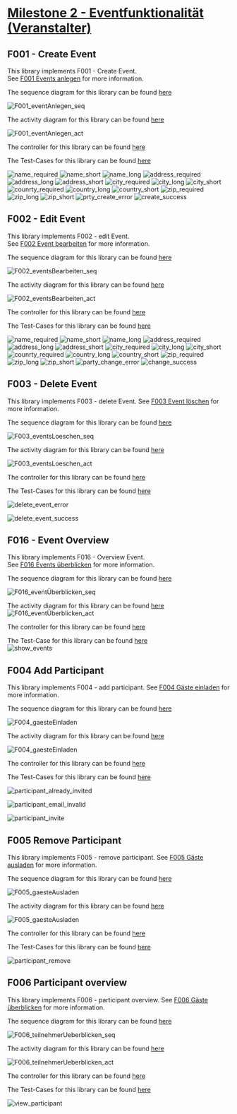 # [Milestone 2 - Eventfunktionalität (Veranstalter)](https://github.com/party-time-2/party-time/milestone/2)

## F001 - Create Event

This library implements F001 - Create Event.  
See [F001 Events anlegen](https://github.com/party-time-2/party-time/issues/1) for more information.

The sequence diagram for this library can be found [here](/docs/F001/F001_eventAnlegen_seq.plantuml)

![F001_eventAnlegen_seq](/docs/PNG/F001/F001_eventAnlegen_seq.png)

The activity diagram for this library can be found [here](/docs/F001/F001_eventAnlegen_act.plantuml)

![F001_eventAnlegen_act](/docs/PNG/F001/F001_eventAnlegen_act.png)

The controller for this library can be found [here](/apps/party-time-backend/src/main/java/com/partytime/api/controller/EventController.java)

The Test-Cases for this library can be found [here](/apps/party-time-frontend-e2e/src/e2e/create.event.cy.ts)

![name_required](/docs/PNG/F001/Tests/create-event-error%20--%20should%20show%20party_name_required.png)
![name_short](/docs/PNG/F001/Tests/create-event-error%20--%20should%20show%20party_name_short.png)
![name_long](/docs/PNG/F001/Tests/create-event-error%20--%20should%20show%20party_name_long.png)
![address_required](/docs/PNG/F001/Tests/create-event-error%20--%20should%20show%20party_address_required.png)
![address_long](/docs/PNG/F001/Tests/create-event-error%20--%20should%20show%20party_address_long.png)
![address_short](/docs/PNG/F001/Tests/create-event-error%20--%20should%20show%20party_address_short.png)
![city_required](/docs/PNG/F001/Tests/create-event-error%20--%20should%20show%20party_city_required.png)
![city_long](/docs/PNG/F001/Tests/create-event-error%20--%20should%20show%20party_city_long.png)
![city_short](/docs/PNG/F001/Tests/create-event-error%20--%20should%20show%20party_city_short.png)
![counrty_required](/docs/PNG/F001/Tests/create-event-error%20--%20should%20show%20party_county_required.png)
![country_long](/docs/PNG/F001/Tests/create-event-error%20--%20should%20show%20party_country_long.pngg)
![country_short](/docs/PNG/F001/Tests/create-event-error%20--%20should%20show%20party_country_short.png)
![zip_required](/docs/PNG/F001/Tests/create-event-error%20--%20should%20show%20party_zip_required.png)
![zip_long](/docs/PNG/F001/Tests/create-event-error%20--%20should%20show%20party_zip_long.png)
![zip_short](/docs/PNG/F001/Tests/create-event-error%20--%20should%20show%20party_zip_short.png)
![prty_create_error](/docs/PNG/F001/Tests/create-event-error%20--%20should%20show%20party_create_error.png)
![create_success](/docs/PNG/F001/Tests/create-event%20--%20should%20show%20create_success.png)

## F002 - Edit Event

This library implements F002 - edit Event.  
See [F002 Event bearbeiten](https://github.com/party-time-2/party-time/issues/2) for more information.

The sequence diagram for this library can be found [here](/docs/F002/F002_eventsBearbeiten_seq.plantuml)

![F002_eventsBearbeiten_seq](/docs/PNG/F002/F002_eventsBearbeiten_seq.png)

The activity diagram for this library can be found [here](/docs/F002/F002_eventsBearbeiten_act.plantuml)

![F002_eventsBearbeiten_act](/docs/PNG/F002/F002_eventsBearbeiten_act.png)

The controller for this library can be found [here](/apps/party-time-backend/src/main/java/com/partytime/api/controller/EventController.java)

The Test-Cases for this library can be found [here](/apps/party-time-frontend-e2e/src/e2e/change.event.cy.ts)

![name_required](/docs/PNG/F002/Tests/change-event-error%20--%20should%20show%20party_name_required.png)
![name_short](/docs/PNG/F002/Tests/change-event-error%20--%20should%20show%20party_name_short.png)
![name_long](/docs/PNG/F002/Tests/change-event-error%20--%20should%20show%20party_name_long.png)
![address_required](/docs/PNG/F002/Tests/change-event-error%20--%20should%20show%20party_address_required.png)
![address_long](/docs/PNG/F002/Tests/change-event-error%20--%20should%20show%20party_address_long.png)
![address_short](/docs/PNG/F002/Tests/change-event-error%20--%20should%20show%20party_address_short.png)
![city_required](/docs/PNG/F002/Tests/change-event-error%20--%20should%20show%20party_city_required.png)
![city_long](/docs/PNG/F002/Tests/change-event-error%20--%20should%20show%20party_city_long.png)
![city_short](/docs/PNG/F002/Tests/change-event-error%20--%20should%20show%20party_city_short.png)
![counrty_required](/docs/PNG/F002/Tests/change-event-error%20--%20should%20show%20party_county_required.png)
![country_long](/docs/PNG/F002/Tests/change-event-error%20--%20should%20show%20party_country_long.pngg)
![country_short](/docs/PNG/F002/Tests/change-event-error%20--%20should%20show%20party_country_short.png)
![zip_required](/docs/PNG/F002/Tests/change-event-error%20--%20should%20show%20party_zip_required.png)
![zip_long](/docs/PNG/F002/Tests/change-event-error%20--%20should%20show%20party_zip_long.png)
![zip_short](/docs/PNG/F002/Tests/change-event-error%20--%20should%20show%20party_zip_short.png)
![party_change_error](/docs/PNG/F002/Tests/change-event-error%20--%20should%20show%20party_change_error.png)
![change_success](/docs/PNG/F002/Tests/change-event%20--%20should%20show%20change_success.png)

## F003 - Delete Event

This library implements F003 - delete Event.
See [F003 Event löschen](https://github.com/party-time-2/party-time/issues/3) for more information.

The sequence diagram for this library can be found [here](/docs/F003/F003_eventsLoeschen_seq.plantuml)

![F003_eventsLoeschen_seq](/docs/PNG/F003/F003_eventsLoeschen_seq.png)

The activity diagram for this library can be found [here](/docs/F003/F003_eventsLoeschen_act.plantuml)

![F003_eventsLoeschen_act](/docs/PNG/F003/F003_eventsLoeschen_act.png)

The controller for this library can be found [here](/apps/party-time-backend/src/main/java/com/partytime/api/controller/EventController.java)

The Test-Cases for this library can be found [here](/apps/party-time-frontend-e2e/src/e2e/delete.event.cy.ts)

![delete_event_error](/docs/PNG/F003/Tests/delete-event-error%20--%20should%20show%20delete-event-error.png)

![delete_event_success](/docs/PNG/F003/Tests/delete-event-success%20--%20should%20show%20delete-event-success.png)

## F016 - Event Overview

This library implements F016 - Overview Event.  
See [F016 Events überblicken](https://github.com/party-time-2/party-time/issues/16) for more information.

The sequence diagram for this library can be found [here](/docs/F016/F016_eventsUeberblicken_seq.plantuml)

![F016_eventÜberblicken_seq](/docs/PNG/F016/F016_eventsUeberblicken_seq.png)

The activity diagram for this library can be found [here](/docs/F016/F016_eventsUeberblicken_act.plantuml)  
![F016_eventÜberblicken_act](/docs/PNG/F016/F016_eventsUeberblicken_act.png)

The controller for this library can be found [here](/apps/party-time-backend/src/main/java/com/partytime/api/controller/EventController.java)

The Test-Case for this library can be found [here](/apps/party-time-frontend-e2e/src/e2e/overview.cy.ts)  
![show_events](/docs/PNG/F016/Tests/party-time-overview-events%20--%20should%20show%20events.png)

## F004 Add Participant

This library implements F004 - add participant.
See [F004 Gäste einladen](https://github.com/party-time-2/party-time/issues/4) for more information.

The sequence diagram for this library can be found [here](/docs/F004/F004_gaesteEinladen_seq.plantuml)

![F004_gaesteEinladen](/docs/PNG/F004/F004_gaesteEinladen_seq.png)

The activity diagram for this library can be found [here](/docs/F004/F004_gaesteEinladen_act.plantuml)

![F004_gaesteEinladen](/docs/PNG/F004/F004_gaesteEinladen_act.png)

The controller for this library can be found [here](/apps/party-time-backend/src/main/java/com/partytime/api/controller/EventController.java)

The Test-Cases for this library can be found [here](/apps/party-time-frontend-e2e/src/e2e/participants.cy.ts)

![participant_already_invited](/docs/PNG/F004/Tests/party-time-add-participant%20--%20should%20show%20participant_already_invited.png)

![participant_email_invalid](/docs/PNG/F004/Tests/party-time-add-participant%20--%20should%20show%20participant_email_invalid.png)

![participant_invite](/docs/PNG/F004/Tests/party-time-add-participant%20--%20should%20show%20participant_invite.png)

## F005 Remove Participant

This library implements F005 - remove participant.
See [F005 Gäste ausladen](https://github.com/party-time-2/party-time/issues/5) for more information.

The sequence diagram for this library can be found [here](/docs/F005/F005_gaesteAusladen_seq.plantuml)

![F005_gaesteAusladen](/docs/PNG/F005/F005_gaesteAusladen_seq.png)

The activity diagram for this library can be found [here](/docs/F005/F005_gaesteAusladen_act.plantuml)

![F005_gaesteAusladen](/docs/PNG/F005/F005_gaesteAusladen_act.png)

The controller for this library can be found [here](/apps/party-time-backend/src/main/java/com/partytime/api/controller/EventController.java)

The Test-Cases for this library can be found [here](/apps/party-time-frontend-e2e/src/e2e/participants.cy.ts)

![participant_remove](/docs/PNG/F005/Tests/party-time-remove-participant%20--%20should%20show%20participant_remove.png)

## F006 Participant overview

This library implements F006 - participant overview.
See [F006 Gäste überblicken](https://github.com/party-time-2/party-time/issues/6) for more information.

The sequence diagram for this library can be found [here](/docs/F006/F006_teilnehmerUeberblicken_seq.plantuml)

![F006_teilnehmerUeberblicken_seq](/docs/PNG/F006/F006_teilnehmerUeberblicken_seq.png)

The activity diagram for this library can be found [here](/docs/F006/F006_teilnehmerUeberblicken_act.plantuml)

![F006_teilnehmerUeberblicken_act](/docs/PNG/F006/F006_teilnehmerUeberblicken_act.png)

The controller for this library can be found [here](/apps/party-time-backend/src/main/java/com/partytime/api/controller/EventController.java)

The Test-Cases for this library can be found [here](/apps/party-time-frontend-e2e/src/e2e/participants.cy.ts)

![view_participant](/docs/PNG/F006/Tests/party-time-view-participants%20--%20should%20show%20view_participants.png)
